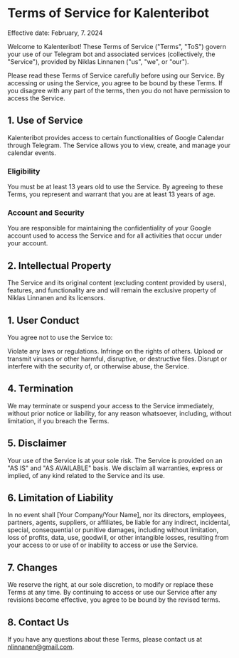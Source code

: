 # Terms of Service for Kalenteribot

Effective date: February, 7. 2024

Welcome to Kalenteribot! These Terms of Service ("Terms", "ToS") govern your use of our Telegram bot and associated services (collectively, the "Service"), provided by Niklas Linnanen ("us", "we", or "our").

Please read these Terms of Service carefully before using our Service. By accessing or using the Service, you agree to be bound by these Terms. If you disagree with any part of the terms, then you do not have permission to access the Service.

## 1. Use of Service

Kalenteribot provides access to certain functionalities of Google Calendar through Telegram. The Service allows you to view, create, and manage your calendar events.

### Eligibility

You must be at least 13 years old to use the Service. By agreeing to these Terms, you represent and warrant that you are at least 13 years of age.

### Account and Security

You are responsible for maintaining the confidentiality of your Google account used to access the Service and for all activities that occur under your account.

## 2. Intellectual Property

The Service and its original content (excluding content provided by users), features, and functionality are and will remain the exclusive property of Niklas Linnanen and its licensors.

## 1. User Conduct

You agree not to use the Service to:

Violate any laws or regulations.
Infringe on the rights of others.
Upload or transmit viruses or other harmful, disruptive, or destructive files.
Disrupt or interfere with the security of, or otherwise abuse, the Service.

## 4. Termination

We may terminate or suspend your access to the Service immediately, without prior notice or liability, for any reason whatsoever, including, without limitation, if you breach the Terms.

## 5. Disclaimer

Your use of the Service is at your sole risk. The Service is provided on an "AS IS" and "AS AVAILABLE" basis. We disclaim all warranties, express or implied, of any kind related to the Service and its use.

## 6. Limitation of Liability

In no event shall [Your Company/Your Name], nor its directors, employees, partners, agents, suppliers, or affiliates, be liable for any indirect, incidental, special, consequential or punitive damages, including without limitation, loss of profits, data, use, goodwill, or other intangible losses, resulting from your access to or use of or inability to access or use the Service.

## 7. Changes

We reserve the right, at our sole discretion, to modify or replace these Terms at any time. By continuing to access or use our Service after any revisions become effective, you agree to be bound by the revised terms.

## 8. Contact Us

If you have any questions about these Terms, please contact us at [nlinnanen@gmail.com](mailto:nlinnanen@gmail.com).
